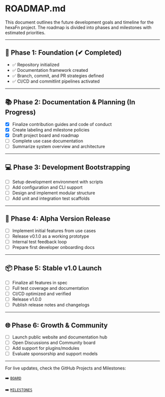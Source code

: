 <!--
SPDX-FileCopyrightText: 2025 Hüsamettin Arabacı
SPDX-License-Identifier: MIT
-->

# ROADMAP.md

This document outlines the future development goals and timeline for the hexaFn project. The roadmap is divided into phases and milestones with estimated priorities.

---

## 🧱 Phase 1: Foundation (✔ Completed)

- ✅ Repository initialized
- ✅ Documentation framework created
- ✅ Branch, commit, and PR strategies defined
- ✅ CI/CD and commitlint pipelines activated

---

## 📚 Phase 2: Documentation & Planning (In Progress)

- [x] Finalize contribution guides and code of conduct
- [x] Create labeling and milestone policies
- [x] Draft project board and roadmap
- [ ] Complete use case documentation
- [ ] Summarize system overview and architecture

---

## 💻 Phase 3: Development Bootstrapping

- [ ] Setup development environment with scripts
- [ ] Add configuration and CLI support
- [ ] Design and implement modular structure
- [ ] Add unit and integration test scaffolds

---

## 🚀 Phase 4: Alpha Version Release

- [ ] Implement initial features from use cases
- [ ] Release v0.1.0 as a working prototype
- [ ] Internal test feedback loop
- [ ] Prepare first developer onboarding docs

---

## 📦 Phase 5: Stable v1.0 Launch

- [ ] Finalize all features in spec
- [ ] Full test coverage and documentation
- [ ] CI/CD optimized and verified
- [ ] Release v1.0.0
- [ ] Publish release notes and changelogs

---

## 🌐 Phase 6: Growth & Community

- [ ] Launch public website and documentation hub
- [ ] Open Discussions and Community board
- [ ] Add support for plugins/modules
- [ ] Evaluate sponsorship and support models

---

For live updates, check the GitHub Projects and Milestones:

➡️ [`BOARD`](https://github.com/orgs/hTuneSys/projects/15/views/1)

➡️ [`MILESTONES`](https://github.com/hTuneSys/hexaFn/milestones)
